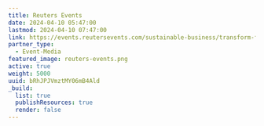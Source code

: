 ```yaml
---
title: Reuters Events
date: 2024-04-10 05:47:00
lastmod: 2024-04-10 07:47:00
link: https://events.reutersevents.com/sustainable-business/transform-food-usa
partner_type:
  - Event-Media
featured_image: reuters-events.png
active: true
weight: 5000
uuid: bRhJPJVmztMY06mB4Ald
_build:
  list: true
  publishResources: true
  render: false
---
```

